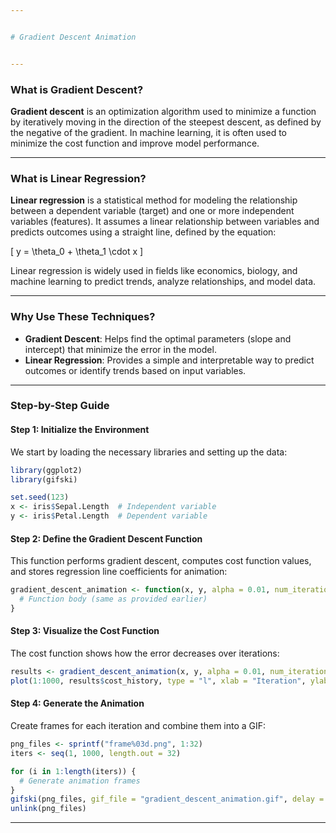 ```yaml
---


# Gradient Descent Animation


---
```


### **What is Gradient Descent?**
**Gradient descent** is an optimization algorithm used to minimize a function by iteratively moving in the direction of the steepest descent, as defined by the negative of the gradient. In machine learning, it is often used to minimize the cost function and improve model performance.

---

### **What is Linear Regression?**
**Linear regression** is a statistical method for modeling the relationship between a dependent variable (target) and one or more independent variables (features). It assumes a linear relationship between variables and predicts outcomes using a straight line, defined by the equation:  

\[
y = \theta_0 + \theta_1 \cdot x
\]

Linear regression is widely used in fields like economics, biology, and machine learning to predict trends, analyze relationships, and model data.

---

### **Why Use These Techniques?**
- **Gradient Descent**: Helps find the optimal parameters (slope and intercept) that minimize the error in the model. 
- **Linear Regression**: Provides a simple and interpretable way to predict outcomes or identify trends based on input variables.

---

### **Step-by-Step Guide**

#### **Step 1: Initialize the Environment**
We start by loading the necessary libraries and setting up the data:
```R
library(ggplot2)
library(gifski)

set.seed(123)
x <- iris$Sepal.Length  # Independent variable
y <- iris$Petal.Length  # Dependent variable
```

#### **Step 2: Define the Gradient Descent Function**
This function performs gradient descent, computes cost function values, and stores regression line coefficients for animation:
```R
gradient_descent_animation <- function(x, y, alpha = 0.01, num_iterations = 1000) {
  # Function body (same as provided earlier)
}
```

#### **Step 3: Visualize the Cost Function**
The cost function shows how the error decreases over iterations:
```R
results <- gradient_descent_animation(x, y, alpha = 0.01, num_iterations = 1000)
plot(1:1000, results$cost_history, type = "l", xlab = "Iteration", ylab = "Cost")
```

#### **Step 4: Generate the Animation**
Create frames for each iteration and combine them into a GIF:
```R
png_files <- sprintf("frame%03d.png", 1:32)
iters <- seq(1, 1000, length.out = 32)

for (i in 1:length(iters)) {
  # Generate animation frames
}
gifski(png_files, gif_file = "gradient_descent_animation.gif", delay = 0.4)
unlink(png_files)
```

---
